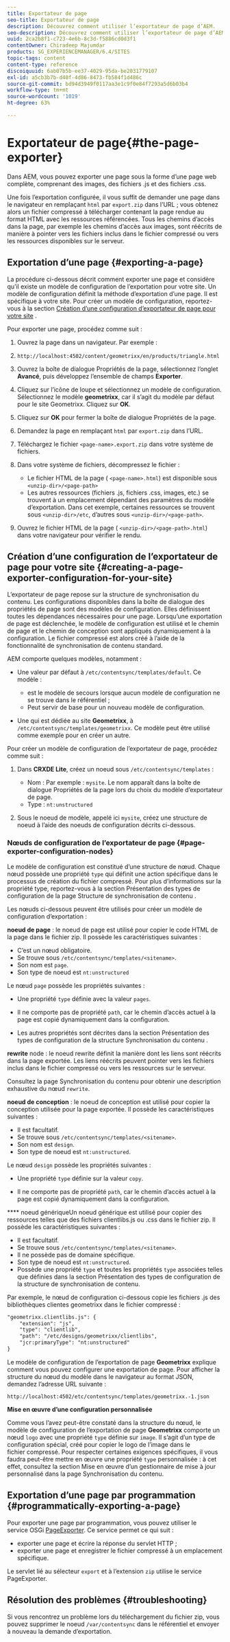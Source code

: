 ```yaml
---
title: Exportateur de page
seo-title: Exportateur de page
description: Découvrez comment utiliser l’exportateur de page d’AEM.
seo-description: Découvrez comment utiliser l’exportateur de page d’AEM.
uuid: 2ca2b8f1-c723-4e6b-8c3d-f5886cd0d3f1
contentOwner: Chiradeep Majumdar
products: SG_EXPERIENCEMANAGER/6.4/SITES
topic-tags: content
content-type: reference
discoiquuid: 6ab07b5b-ee37-4029-95da-be2031779107
exl-id: a5cb3b7b-d40f-4d86-8473-fb584f1d486c
source-git-commit: bd94d3949f0117aa3e1c9f0e84f7293a5d6b03b4
workflow-type: tm+mt
source-wordcount: '1019'
ht-degree: 63%

---
```


# Exportateur de page{#the-page-exporter}

Dans AEM, vous pouvez exporter une page sous la forme d’une page web complète, comprenant des images, des fichiers .js et des fichiers .css.

Une fois l’exportation configurée, il vous suffit de demander une page dans le navigateur en remplaçant `html` par `export.zip` dans l’URL ; vous obtenez alors un fichier compressé à télécharger contenant la page rendue au format HTML avec les ressources référencées. Tous les chemins d’accès dans la page, par exemple les chemins d’accès aux images, sont réécrits de manière à pointer vers les fichiers inclus dans le fichier compressé ou vers les ressources disponibles sur le serveur.

## Exportation d’une page {#exporting-a-page}

La procédure ci-dessous décrit comment exporter une page et considère qu’il existe un modèle de configuration de l’exportation pour votre site. Un modèle de configuration définit la méthode d’exportation d’une page. Il est spécifique à votre site. Pour créer un modèle de configuration, reportez-vous à la section [Création d’une configuration d’exportateur de page pour votre site](#creating-a-page-exporter-configuration-for-your-site) .

Pour exporter une page, procédez comme suit :

1. Ouvrez la page dans un navigateur. Par exemple :
1. `http://localhost:4502/content/geometrixx/en/products/triangle.html`
1. Ouvrez la boîte de dialogue Propriétés de la page, sélectionnez l’onglet **Avancé**, puis développez l’ensemble de champs **Exporter**.

1. Cliquez sur l’icône de loupe et sélectionnez un modèle de configuration. Sélectionnez le modèle **geometrixx**, car il s’agit du modèle par défaut pour le site Geometrixx. Cliquez sur **OK**.

1. Cliquez sur **OK** pour fermer la boîte de dialogue Propriétés de la page.
1. Demandez la page en remplaçant `html` par `export.zip` dans l’URL.

1. Téléchargez le fichier `<page-name>.export.zip` dans votre système de fichiers.

1. Dans votre système de fichiers, décompressez le fichier :

   * Le fichier HTML de la page ( `<page-name>.html`) est disponible sous `<unzip-dir>/<page-path>`
   * Les autres ressources (fichiers .js, fichiers .css, images, etc.) se trouvent à un emplacement dépendant des paramètres du modèle d’exportation. Dans cet exemple, certaines ressources se trouvent sous `<unzip-dir>/etc`, d’autres sous `<unzip-dir>/<page-path>`.

1. Ouvrez le fichier HTML de la page ( `<unzip-dir>/<page-path>.html`) dans votre navigateur pour vérifier le rendu.

## Création d’une configuration de l’exportateur de page pour votre site {#creating-a-page-exporter-configuration-for-your-site}

L’exportateur de page repose sur la structure de synchronisation du contenu. Les configurations disponibles dans la boîte de dialogue des propriétés de page sont des modèles de configuration. Elles définissent toutes les dépendances nécessaires pour une page. Lorsqu’une exportation de page est déclenchée, le modèle de configuration est utilisé et le chemin de page et le chemin de conception sont appliqués dynamiquement à la configuration. Le fichier compressé est alors créé à l’aide de la fonctionnalité de synchronisation de contenu standard.

AEM comporte quelques modèles, notamment :

* Une valeur par défaut à `/etc/contentsync/templates/default`. Ce modèle :

   * est le modèle de secours lorsque aucun modèle de configuration ne se trouve dans le référentiel ;
   * Peut servir de base pour un nouveau modèle de configuration.

* Une qui est dédiée au site **Geometrixx**, à `/etc/contentsync/templates/geometrixx`. Ce modèle peut être utilisé comme exemple pour en créer un autre.

Pour créer un modèle de configuration de l’exportateur de page, procédez comme suit :

1. Dans **CRXDE Lite**, créez un noeud sous `/etc/contentsync/templates` :

   * Nom : Par exemple : `mysite`. Le nom apparaît dans la boîte de dialogue Propriétés de la page lors du choix du modèle d’exportateur de page.
   * Type : `nt:unstructured`

1. Sous le noeud de modèle, appelé ici `mysite`, créez une structure de noeud à l’aide des noeuds de configuration décrits ci-dessous.

### Nœuds de configuration de l’exportateur de page {#page-exporter-configuration-nodes}

Le modèle de configuration est constitué d’une structure de nœud. Chaque nœud possède une propriété `type` qui définit une action spécifique dans le processus de création du fichier compressé. Pour plus d’informations sur la propriété type, reportez-vous à la section Présentation des types de configuration de la page Structure de synchronisation de contenu .

Les nœuds ci-dessous peuvent être utilisés pour créer un modèle de configuration d’exportation :

**noeud de page** : le noeud de page est utilisé pour copier le code HTML de la page dans le fichier zip. Il possède les caractéristiques suivantes :

* C’est un nœud obligatoire.
* Se trouve sous `/etc/contentsync/templates/<sitename>`.
* Son nom est `page`.
* Son type de noeud est `nt:unstructured`

Le nœud `page` possède les propriétés suivantes :

* Une propriété `type` définie avec la valeur `pages`.

* Il ne comporte pas de propriété `path`, car le chemin d’accès actuel à la page est copié dynamiquement dans la configuration.

* Les autres propriétés sont décrites dans la section Présentation des types de configuration de la structure Synchronisation du contenu .

**rewrite** node : le noeud rewrite définit la manière dont les liens sont réécrits dans la page exportée. Les liens réécrits peuvent pointer vers les fichiers inclus dans le fichier compressé ou vers les ressources sur le serveur.

Consultez la page Synchronisation du contenu pour obtenir une description exhaustive du nœud `rewrite`.

**noeud de conception** : le noeud de conception est utilisé pour copier la conception utilisée pour la page exportée. Il possède les caractéristiques suivantes :

* Il est facultatif.
* Se trouve sous `/etc/contentsync/templates/<sitename>`.
* Son nom est `design`.
* Son type de noeud est `nt:unstructured`.

Le nœud `design` possède les propriétés suivantes :

* Une propriété `type` définie sur la valeur `copy`.

* Il ne comporte pas de propriété `path`, car le chemin d’accès actuel à la page est copié dynamiquement dans la configuration.

**** noeud génériqueUn noeud générique est utilisé pour copier des ressources telles que des fichiers clientlibs.js ou .css dans le fichier zip. Il possède les caractéristiques suivantes :

* Il est facultatif.
* Se trouve sous `/etc/contentsync/templates/<sitename>`.
* Il ne possède pas de domaine spécifique.
* Son type de noeud est `nt:unstructured`.
* Possède une propriété `type` et toutes les propriétés `type` associées telles que définies dans la section Présentation des types de configuration de la structure de synchronisation de contenu.

Par exemple, le nœud de configuration ci-dessous copie les fichiers .js des bibliothèques clientes geometrixx dans le fichier compressé :

```xml
"geometrixx.clientlibs.js": {
    "extension": "js",
    "type": "clientlib",
    "path": "/etc/designs/geometrixx/clientlibs",
    "jcr:primaryType": "nt:unstructured"
}
```

Le modèle de configuration de l’exportation de page **Geometrixx** explique comment vous pouvez configurer une exportation de page. Pour afficher la structure du nœud du modèle dans le navigateur au format JSON, demandez l’adresse URL suivante :

`http://localhost:4502/etc/contentsync/templates/geometrixx.-1.json`

**Mise en œuvre d’une configuration personnalisée**

Comme vous l’avez peut-être constaté dans la structure du nœud, le modèle de configuration de l’exportation de page **Geometrixx** comporte un nœud `logo` avec une propriété `type` définie sur `image`. Il s’agit d’un type de configuration spécial, créé pour copier le logo de l’image dans le fichier compressé. Pour respecter certaines exigences spécifiques, il vous faudra peut-être mettre en œuvre une propriété `type` personnalisée : à cet effet, consultez la section Mise en œuvre d’un gestionnaire de mise à jour personnalisé dans la page Synchronisation du contenu.

## Exportation d’une page par programmation {#programmatically-exporting-a-page}

Pour exporter une page par programmation, vous pouvez utiliser le service OSGi [PageExporter](https://helpx.adobe.com/experience-manager/6-4/sites/developing/using/reference-materials/javadoc/index.html?com/day/cq/wcm/contentsync/PageExporter.html). Ce service permet ce qui suit :

* exporter une page et écrire la réponse du servlet HTTP ;
* exporter une page et enregistrer le fichier compressé à un emplacement spécifique.

Le servlet lié au sélecteur `export` et à l’extension `zip` utilise le service PageExporter.

## Résolution des problèmes {#troubleshooting}

Si vous rencontrez un problème lors du téléchargement du fichier zip, vous pouvez supprimer le noeud `/var/contentsync` dans le référentiel et envoyer à nouveau la demande d’exportation.
